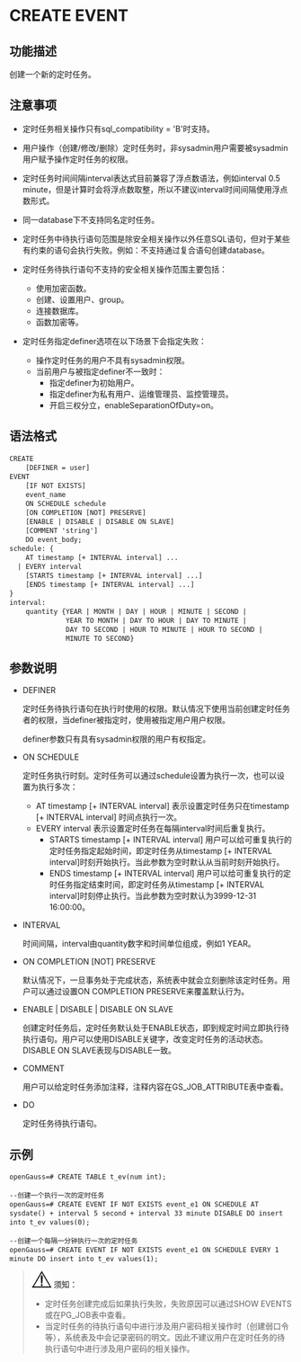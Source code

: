 # CREATE EVENT

## 功能描述<a name="section189661819135511"></a>

创建一个新的定时任务。

## 注意事项<a name="section7961133411551"></a>

-   定时任务相关操作只有sql\_compatibility = 'B'时支持。
-   用户操作（创建/修改/删除）定时任务时，非sysadmin用户需要被sysadmin用户赋予操作定时任务的权限。
-   定时任务时间间隔interval表达式目前兼容了浮点数语法，例如interval 0.5 minute，但是计算时会将浮点数取整，所以不建议interval时间间隔使用浮点数形式。
-   同一database下不支持同名定时任务。
-   定时任务中待执行语句范围是除安全相关操作以外任意SQL语句，但对于某些有约束的语句会执行失败。例如：不支持通过复合语句创建database。
-   定时任务待执行语句不支持的安全相关操作范围主要包括：
    -   使用加密函数。
    -   创建、设置用户、group。
    -   连接数据库。
    -   函数加密等。

-   定时任务指定definer选项在以下场景下会指定失败：
    -   操作定时任务的用户不具有sysadmin权限。
    -   当前用户与被指定definer不一致时：
        -   指定definer为初始用户。
        -   指定definer为私有用户、运维管理员、监控管理员。
        -   开启三权分立，enableSeparationOfDuty=on。



## 语法格式<a name="section139076585551"></a>

```
CREATE
    [DEFINER = user]
EVENT
    [IF NOT EXISTS]
    event_name
    ON SCHEDULE schedule
    [ON COMPLETION [NOT] PRESERVE]
    [ENABLE | DISABLE | DISABLE ON SLAVE]
    [COMMENT 'string']
    DO event_body;
schedule: {
    AT timestamp [+ INTERVAL interval] ...
  | EVERY interval
    [STARTS timestamp [+ INTERVAL interval] ...]
    [ENDS timestamp [+ INTERVAL interval] ...]
}
interval:
    quantity {YEAR | MONTH | DAY | HOUR | MINUTE | SECOND |
              YEAR TO MONTH | DAY TO HOUR | DAY TO MINUTE |
              DAY TO SECOND | HOUR TO MINUTE | HOUR TO SECOND | 
              MINUTE TO SECOND}
```

## 参数说明<a name="section169527814566"></a>

-   DEFINER

    定时任务待执行语句在执行时使用的权限。默认情况下使用当前创建定时任务者的权限，当definer被指定时，使用被指定用户用户权限。
    
    definer参数只有具有sysadmin权限的用户有权指定。

- ON SCHEDULE

  定时任务执行时刻。定时任务可以通过schedule设置为执行一次，也可以设置为执行多次：

  -   AT timestamp \[+ INTERVAL interval\] 表示设置定时任务只在timestamp \[+ INTERVAL interval\] 时间点执行一次。
  -   EVERY interval 表示设置定时任务在每隔interval时间后重复执行。
      -   STARTS timestamp \[+ INTERVAL interval\] 用户可以给可重复执行的定时任务指定起始时间，即定时任务从timestamp \[+ INTERVAL interval\]时刻开始执行。当此参数为空时默认从当前时刻开始执行。
      -   ENDS timestamp \[+ INTERVAL interval\] 用户可以给可重复执行的定时任务指定结束时间，即定时任务从timestamp \[+ INTERVAL interval\]时刻停止执行。当此参数为空时默认为3999-12-31 16:00:00。

-   INTERVAL

    时间间隔，interval由quantity数字和时间单位组成，例如1 YEAR。

-   ON COMPLETION \[NOT\] PRESERVE

    默认情况下，一旦事务处于完成状态，系统表中就会立刻删除该定时任务。用户可以通过设置ON COMPLETION PRESERVE来覆盖默认行为。

-   ENABLE | DISABLE | DISABLE ON SLAVE

    创建定时任务后，定时任务默认处于ENABLE状态，即到规定时间立即执行待执行语句。用户可以使用DISABLE关键字，改变定时任务的活动状态。DISABLE ON SLAVE表现与DISABLE一致。

-   COMMENT 

    用户可以给定时任务添加注释，注释内容在GS\_JOB\_ATTRIBUTE表中查看。

-   DO

    定时任务待执行语句。


## 示例<a name="section8357162720577"></a>

```
openGauss=# CREATE TABLE t_ev(num int);

--创建一个执行一次的定时任务
openGauss=# CREATE EVENT IF NOT EXISTS event_e1 ON SCHEDULE AT sysdate() + interval 5 second + interval 33 minute DISABLE DO insert into t_ev values(0);

--创建一个每隔一分钟执行一次的定时任务
openGauss=# CREATE EVENT IF NOT EXISTS event_e1 ON SCHEDULE EVERY 1 minute DO insert into t_ev values(1);

```

>![](public_sys-resources/icon-notice.png) **须知：** 
>-   定时任务创建完成后如果执行失败，失败原因可以通过SHOW EVENTS或在PG\_JOB表中查看。
>-   当定时任务的待执行语句中进行涉及用户密码相关操作时（创建弱口令等），系统表及中会记录密码的明文。因此不建议用户在定时任务的待执行语句中进行涉及用户密码的相关操作。

